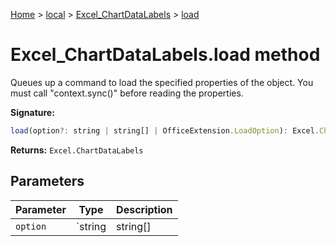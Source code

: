 [Home](./index) &gt; [local](local.md) &gt; [Excel\_ChartDataLabels](local.excel_chartdatalabels.md) &gt; [load](local.excel_chartdatalabels.load.md)

# Excel\_ChartDataLabels.load method

Queues up a command to load the specified properties of the object. You must call "context.sync()" before reading the properties.

**Signature:**
```javascript
load(option?: string | string[] | OfficeExtension.LoadOption): Excel.ChartDataLabels;
```
**Returns:** `Excel.ChartDataLabels`

## Parameters

|  Parameter | Type | Description |
|  --- | --- | --- |
|  `option` | `string | string[] | OfficeExtension.LoadOption` |  |


